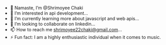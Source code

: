 - 👋 Namaste, I’m @Shrimoyee Chaki
- 👀 I’m interested in api development...
- 🌱 I’m currently learning more about javascript and web apis...
- 💞️ I’m looking to collaborate on linkedin...
- 📫 How to reach me shrimoyee22chaki@gmail.com...
- ⚡ Fun fact: I am a highly enthusiastic individual when it comes to music.

<!---
Shrimoyee/Shrimoyee is a ✨ special ✨ repository because its `README.md` (this file) appears on your GitHub profile.
You can click the Preview link to take a look at your changes.
--->
